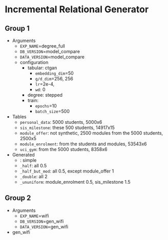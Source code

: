 # Incremental Relational Generator

## Group 1
* Arguments
  * `EXP_NAME`=degree_full
  * `DB_VERSION`=model_compare
  * `DATA_VERSION`=model_compare
  * configuration
    * tabular: ctgan
      * `embedding_dim`=50
      * `g/d_dim`=256, 256
      * `lr`=2e-4,
      * `wd`: 0
    * degree: stepped
    * train:
      * `epochs`=10
      * `batch_size`=500
* Tables
  * `personal_data`: 5000 students, 5000x6
  * `sis_milestone`: these 500 students, 14917x15
  * `module_offer`: not synthetic, 2500 modules from the 5000 students, 2500x5
  * `module_enrolment`: from the students and modules, 53543x6
  * `uci_gym`: from the 5000 students, 8358x6
* Generated
  * : simple
  * `_half`: all 0.5
  * `_half_but_mod`: all 0.5, except module_offer 1
  * `_double`: all 2
  * `_ununiform`: module_enrolment 0.5, sis_milestone 1.5

## Group 2
* Arguments
  * `EXP_NAME`=wifi
  * `DB_VERSION`=gen_wifi
  * `DATA_VERSION`=gen_wifi
* gen_wifi